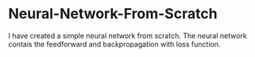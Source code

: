 # Neural-Network-From-Scratch
I have created a simple neural network from scratch.
The neural network contais the feedforward and backpropagation with loss function.
